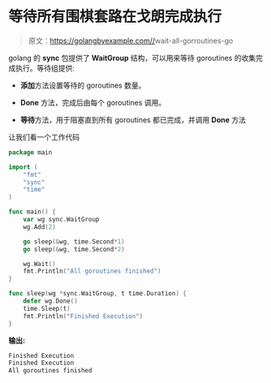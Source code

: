 # 等待所有围棋套路在戈朗完成执行

> 原文：<https://golangbyexample.com//>wait-all-gorroutines-go

golang 的 **sync** 包提供了 **WaitGroup** 结构，可以用来等待 goroutines 的收集完成执行。等待组提供:

*   **添加**方法设置等待的 goroutines 数量。

*   **Done** 方法，完成后由每个 goroutines 调用。

*   **等待**方法，用于阻塞直到所有 goroutines 都已完成，并调用 **Done** 方法

让我们看一个工作代码

```go
package main

import (
    "fmt"
    "sync"
    "time"
)

func main() {
    var wg sync.WaitGroup
    wg.Add(2)

    go sleep(&wg, time.Second*1)
    go sleep(&wg, time.Second*2)

    wg.Wait()
    fmt.Println("All goroutines finished")
}

func sleep(wg *sync.WaitGroup, t time.Duration) {
    defer wg.Done()
    time.Sleep(t)
    fmt.Println("Finished Execution")
}
```

**输出:**

```go
Finished Execution
Finished Execution
All goroutines finished
```